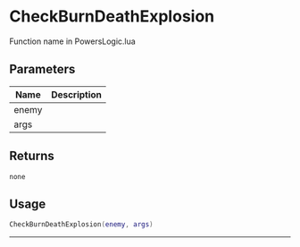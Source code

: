 # CheckBurnDeathExplosion

Function name in PowersLogic.lua

## Parameters

| Name  | Description |
| ----- | ----------- |
| enemy |             |
| args  |             |

## Returns

`none`

## Usage

```lua
CheckBurnDeathExplosion(enemy, args)
```

---
